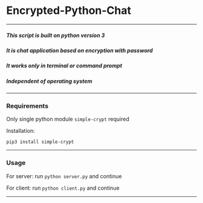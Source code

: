 # Encrypted-Python-Chat
---
##### This script is built on python version 3
##### It is chat application based on encryption with password
##### It works only in terminal or command prompt
##### Independent of operating system
---
### Requirements
Only single python module `simple-crypt` required

Installation:

  `pip3 install simple-crypt`

---
### Usage

For server: run `python server.py` and continue

For client: run `python client.py` and continue

---
